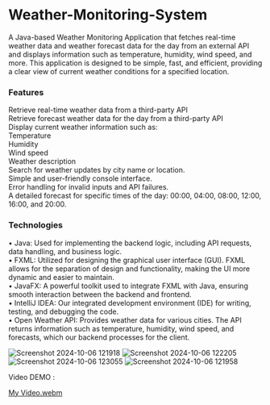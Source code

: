 # Weather-Monitoring-System
A Java-based Weather Monitoring Application that fetches real-time weather data and weather forecast data for the day from an external API and displays information such as temperature, humidity, wind speed, and more. This application is designed to be simple, fast, and efficient, providing a clear view of current weather conditions for a specified location.

### Features
Retrieve real-time weather data from a third-party API <br>
Retrieve forecast weather data for the day from a third-party API<br>
Display current weather information such as:<br>
Temperature<br>
Humidity<br>
Wind speed<br>
Weather description<br>
Search for weather updates by city name or location.<br>
Simple and user-friendly console interface.<br>
Error handling for invalid inputs and API failures.<br>
A detailed forecast for specific times of the day: 00:00, 04:00, 08:00, 12:00, 16:00, and 20:00.<br>

### Technologies
• Java: Used for implementing the backend logic, including API requests, data handling, and 
business logic.<br>
• FXML: Utilized for designing the graphical user interface (GUI). FXML allows for the separation of 
design and functionality, making the UI more dynamic and easier to maintain.<br>
• JavaFX: A powerful toolkit used to integrate FXML with Java, ensuring smooth interaction 
between the backend and frontend.<br>
• IntelliJ IDEA: Our integrated development environment (IDE) for writing, testing, and debugging 
the code.<br>
• Open Weather API: Provides weather data for various cities. The API returns information such as 
temperature, humidity, wind speed, and forecasts, which our backend processes for the client.<br>

![Screenshot 2024-10-06 121918](https://github.com/user-attachments/assets/28b4d018-7dfa-4320-bbdc-95342b905612) 
![Screenshot 2024-10-06 122205](https://github.com/user-attachments/assets/8c84a530-1332-4907-8785-7cf69c21def6)
![Screenshot 2024-10-06 123055](https://github.com/user-attachments/assets/f47a882a-1e13-4b8e-8fc6-e7f8786f8e9f)
![Screenshot 2024-10-06 121958](https://github.com/user-attachments/assets/466051bf-ab4f-4dfd-8949-4262b1cd6294)<br>

Video DEMO : 

[My Video.webm](https://github.com/user-attachments/assets/0a03200a-eb6a-4d52-b919-0d9f557fc365)
